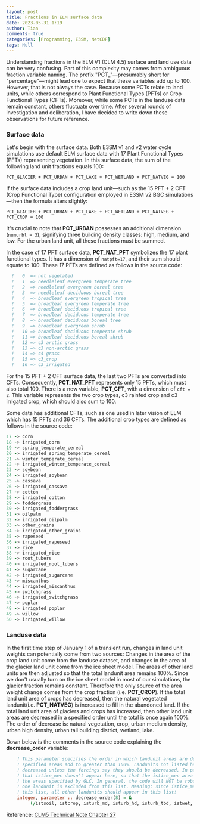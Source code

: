 ```yaml
---
layout: post
title: Fractions in ELM surface data
date: 2023-05-31 1:19
author: Tian
comments: true
categories: [Programming, E3SM, NetCDF]
tags: Null
---
```

Understanding fractions in the ELM V1 (CLM 4.5) surface and land use data can be very confusing. Part of this complexity may comes from ambiguous fraction variable naming. The prefix "PCT_"—presumably short for "percentage"—might lead one to expect that these variables add up to 100. However, that is not always the case. Because some PCTs relate to land units, while others correspond to Plant Functional Types (PFTs) or Crop Functional Types (CFTs). Moreover, while some PCTs in the landuse data remain constant, others fluctuate over time. After several rounds of investigation and deliberation, I have decided to write down these observations for future reference.

### Surface data

Let's begin with the surface data. Both E3SM v1 and v2 water cycle simulations use default ELM surface data with 17 Plant Functional Types (PFTs) representing vegetation. In this surface data, the sum of the following land unit fractions equals 100:

`PCT_GLACIER + PCT_URBAN + PCT_LAKE + PCT_WETLAND + PCT_NATVEG = 100`

If the surface data includes a crop land unit—such as the 15 PFT + 2 CFT (Crop Functional Type) configuration employed in E3SM v2 BGC simulations—then the formula alters slightly:

`PCT_GLACIER + PCT_URBAN + PCT_LAKE + PCT_WETLAND + PCT_NATVEG + PCT_CROP = 100`

It's crucial to note that **PCT_URBAN** possesses an additional dimension (`numurbl = 3`), signifying three building density classes: high, medium, and low. For the urban land unit, all these fractions must be summed.

In the case of 17 PFT surface data, **PCT_NAT_PFT** symbolizes the 17 plant functional types. It has a dimension of `natpft=17`, and their sum should equate to 100. These 17 PFTs are defined as follows in the source code:

```fortran
  !   0  => not vegetated
  !   1  => needleleaf evergreen temperate tree
  !   2  => needleleaf evergreen boreal tree
  !   3  => needleleaf deciduous boreal tree
  !   4  => broadleaf evergreen tropical tree
  !   5  => broadleaf evergreen temperate tree
  !   6  => broadleaf deciduous tropical tree
  !   7  => broadleaf deciduous temperate tree
  !   8  => broadleaf deciduous boreal tree
  !   9  => broadleaf evergreen shrub
  !   10 => broadleaf deciduous temperate shrub
  !   11 => broadleaf deciduous boreal shrub
  !   12 => c3 arctic grass
  !   13 => c3 non-arctic grass
  !   14 => c4 grass
  !   15 => c3_crop
  !   16 => c3_irrigated
```

For the 15 PFT + 2 CFT surface data, the last two PFTs are converted into CFTs. Consequently, **PCT_NAT_PFT** represents only 15 PFTs, which must also total 100. There is a new variable, **PCT_CFT**, with a dimension of `cft = 2`. This variable represents the two crop types, c3 rainfed crop and c3 irrigated crop, which should also sum to 100.

Some data has additional CFTs, such as one used in later vision of ELM which has 15 PFTs and 36 CFTs. The additional crop types are defined as follows in the source code:

```fortran
17 -> corn                               
18 -> irrigated_corn                     
19 -> spring_temperate_cereal            
20 -> irrigated_spring_temperate_cereal  
21 -> winter_temperate_cereal            
22 -> irrigated_winter_temperate_cereal  
23 -> soybean                            
24 -> irrigated_soybean
25 -> cassava                            
26 -> irrigated_cassava                  
27 -> cotton                             
28 -> irrigated_cotton                   
29 -> foddergrass                        
30 -> irrigated_foddergrass              
31 -> oilpalm                            
32 -> irrigated_oilpalm                  
33 -> other_grains                       
34 -> irrigated_other_grains             
35 -> rapeseed                           
36 -> irrigated_rapeseed                 
37 -> rice                               
38 -> irrigated_rice                     
39 -> root_tubers                        
40 -> irrigated_root_tubers              
41 -> sugarcane                          
42 -> irrigated_sugarcane                
43 -> miscanthus                         
44 -> irrigated_miscanthus               
45 -> switchgrass                        
46 -> irrigated_switchgrass              
47 -> poplar                             
48 -> irrigated_poplar                   
49 -> willow                             
50 -> irrigated_willow  
```

### Landuse data

In the first time step of January 1 of a transient run, changes in land unit weights can potentially come from two sources: Changes in the area of the crop land unit come from the landuse dataset, and changes in the area of the glacier land unit come from the ice sheet model. The areas of other land units are then adjusted so that the total landunit area remains 100%. Since we don't usually turn on the ice sheet model in most of our simulations, the glacier fraction remains constant. Therefore the only source of the area weight change comes from the crop fraction (i.e. **PCT_CROP**). If the total land unit area of crops has decreased, then the natural vegetated landunit(i.e. **PCT_NATVEG**) is increased to fill in the abandoned land. If the total land unit area of glaciers and crops has increased, then other land unit areas are decreased in a specified order until the total is once again 100%. The order of decrease is: natural vegetation, crop, urban medium density, urban high density, urban tall building district, wetland, lake.

Down below is the comments in the source code explaining the **decrease_order** variable:

```fortran
    ! This parameter specifies the order in which landunit areas are decreased when the
    ! specified areas add to greater than 100%. Landunits not listed here can never be
    ! decreased unless the forcings say they should be decreased. In particular, note
    ! that istice_mec doesn't appear here, so that the istice_mec area always will match
    ! the areas specified by GLC. In general, the code will NOT be robust if more than
    ! one landunit is excluded from this list. Meaning: since istice_mec is excluded from
    ! this list, all other landunits should appear in this list!
    integer, parameter :: decrease_order(8) = &
         (/istsoil, istcrop, isturb_md, isturb_hd, isturb_tbd, istwet, istdlak, istice/)
```

Reference: [CLM5 Technical Note Chapter 27](https://escomp.github.io/ctsm-docs/versions/release-clm5.0/html/tech_note/Transient_Landcover/CLM50_Tech_Note_Transient_Landcover.html#)
